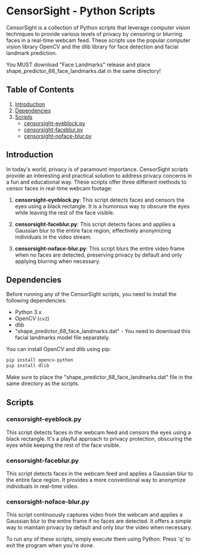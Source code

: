# CensorSight - Python Scripts

CensorSight is a collection of Python scripts that leverage computer vision techniques to provide various levels of privacy by censoring or blurring faces in a real-time webcam feed. These scripts use the popular computer vision library OpenCV and the dlib library for face detection and facial landmark prediction.

You MUST download "Face Landmarks" release and place shape_predictor_68_face_landmarks.dat in the same directory!

## Table of Contents

1. [Introduction](#introduction)
2. [Dependencies](#dependencies)
3. [Scripts](#scripts)
    - [censorsight-eyeblock.py](#censorsight-eyeblockpy)
    - [censorsight-faceblur.py](#censorsight-faceblurpy)
    - [censorsight-noface-blur.py](#censorsight-noface-blurpy)

## Introduction <a name="introduction"></a>

In today's world, privacy is of paramount importance. CensorSight scripts provide an interesting and practical solution to address privacy concerns in a fun and educational way. These scripts offer three different methods to censor faces in real-time webcam footage:

1. **censorsight-eyeblock.py**: This script detects faces and censors the eyes using a black rectangle. It is a humorous way to obscure the eyes while leaving the rest of the face visible.

2. **censorsight-faceblur.py**: This script detects faces and applies a Gaussian blur to the entire face region, effectively anonymizing individuals in the video stream.

3. **censorsight-noface-blur.py**: This script blurs the entire video frame when no faces are detected, preserving privacy by default and only applying blurring when necessary.

## Dependencies <a name="dependencies"></a>

Before running any of the CensorSight scripts, you need to install the following dependencies:

- Python 3.x
- OpenCV (`cv2`)
- dlib
- "shape_predictor_68_face_landmarks.dat" - You need to download this facial landmarks model file separately.

You can install OpenCV and dlib using pip:

```bash
pip install opencv-python
pip install dlib
```

Make sure to place the "shape_predictor_68_face_landmarks.dat" file in the same directory as the scripts.

## Scripts <a name="scripts"></a>

### censorsight-eyeblock.py <a name="censorsight-eyeblockpy"></a>

This script detects faces in the webcam feed and censors the eyes using a black rectangle. It's a playful approach to privacy protection, obscuring the eyes while keeping the rest of the face visible.

### censorsight-faceblur.py <a name="censorsight-faceblurpy"></a>

This script detects faces in the webcam feed and applies a Gaussian blur to the entire face region. It provides a more conventional way to anonymize individuals in real-time video.

### censorsight-noface-blur.py <a name="censorsight-noface-blurpy"></a>

This script continuously captures video from the webcam and applies a Gaussian blur to the entire frame if no faces are detected. It offers a simple way to maintain privacy by default and only blur the video when necessary.

To run any of these scripts, simply execute them using Python. Press 'q' to exit the program when you're done.
